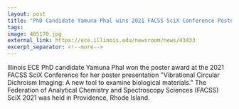 ```yaml
---
layout: post
title: "PhD Candidate Yamuna Phal wins 2021 FACSS SciX Conference Poster Award"
tags: 
image: 405170.jpg
external_link: https://ece.illinois.edu/newsroom/news/43433
excerpt_separator: <!--more-->
---
```


Illinois ECE PhD candidate Yamuna Phal won the poster award at the 2021 FACSS SciX Conference for her poster presentation "Vibrational Circular Dichroism Imaging: A new tool to examine biological materials." The Federation of Analytical Chemistry and Spectroscopy Sciences (FACSS) SciX 2021 was held in Providence, Rhode Island. 